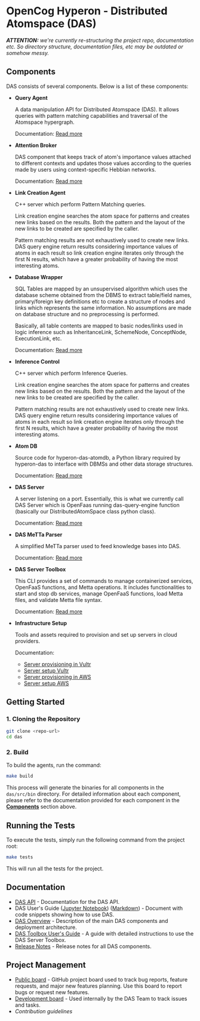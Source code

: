 # OpenCog Hyperon - Distributed Atomspace (DAS)

**_ATTENTION:_** _we're currently re-structuring the project repo, documentation etc. So directory structure, documentation files, etc may be outdated or somehow messy._

## **Components**

DAS consists of several components. Below is a list of these components:

- **Query Agent**

  A data manipulation API for Distributed Atomspace (DAS). It allows queries with pattern matching capabilities and traversal of the Atomspace hypergraph.  

  Documentation: [Read more](docs/components/query-agent.md)

- **Attention Broker**

  DAS component that keeps track of atom's importance values attached to different contexts and updates those values according to the queries made by users using context-specific Hebbian networks.  

  Documentation: [Read more](docs/components/attention-broker.md)

- **Link Creation Agent**

  C++ server which perform Pattern Matching queries.

  Link creation engine searches the atom space for patterns and creates new links based on the results. Both the pattern and the layout of the new links to be created are specified by the caller.

  Pattern matching results are not exhaustively used to create new links. DAS query engine return results considering importance values of atoms in each result so link creation engine iterates only through the first N results, which have a greater probability of having the most interesting atoms.


- **Database Wrapper**

  SQL Tables are mapped by an unsupervised algorithm which uses the database scheme obtained from the DBMS to extract table/field names, primary/foreign key definitions etc to create a structure of nodes and links which represents the same information. No assumptions are made on database structure and no preprocessing is performed.

  Basically, all table contents are mapped to basic nodes/links used in logic inference such as InheritanceLink, SchemeNode, ConceptNode, ExecutionLink, etc.

  Documentation: [Read more](https://github.com/singnet/das-database-adapter)

- **Inference Control**

  C++ server which perform Inference Queries.

  Link creation engine searches the atom space for patterns and creates new links based on the results. Both the pattern and the layout of the new links to be created are specified by the caller.

  Pattern matching results are not exhaustively used to create new links. DAS query engine return results considering importance values of atoms in each result so link creation engine iterates only through the first N results, which have a greater probability of having the most interesting atoms.


- **Atom DB**

  Source code for hyperon-das-atomdb, a Python library required by hyperon-das to interface with DBMSs and other data storage structures.  

  Documentation: [Read more](docs/components/atomdb.md)

- **DAS Server**

  A server listening on a port. Essentially, this is what we currently call DAS Server which is OpenFaas running das-query-engine function (basically our DistributedAtomSpace class python class).

  Documentation: [Read more](https://github.com/singnet/das-serverless-functions)

- **DAS MeTTa Parser**

  A simplified MeTTa parser used to feed knowledge bases into DAS.  

  Documentation: [Read more](https://github.com/singnet/das-metta-parser)

- **DAS Server Toolbox**

  This CLI provides a set of commands to manage containerized services, OpenFaaS functions, and Metta operations. It includes functionalities to start and stop db services, manage OpenFaaS functions, load Metta files, and validate Metta file syntax.

  Documentation: [Read more](https://github.com/singnet/das-toolbox)

- **Infrastructure Setup**

  Tools and assets required to provision and set up servers in cloud providers.  

  Documentation:  
  - [Server provisioning in Vultr](infrastructure/vultr/provisioning/README.md)  
  - [Server setup Vultr](infrastructure/vultr/setup/README.md)  
  - [Server provisioning in AWS](infrastructure/aws/provisioning/README.md)  
  - [Server setup AWS](infrastructure/aws/setup/README.md)


## **Getting Started**

### **1. Cloning the Repository**
```bash
git clone <repo-url>
cd das
```

### **2. Build**

To build the agents, run the command:

```bash
make build
```

This process will generate the binaries for all components in the `das/src/bin` directory. For detailed information about each component, please refer to the documentation provided for each component in the [**Components**](#components) section above. 

## **Running the Tests**  

To execute the tests, simply run the following command from the project root:  

```bash
make tests
```  

This will run all the tests for the project.  

## **Documentation**

* [DAS API](https://singnet.github.io/das-query-engine/api/DAS/) - Documentation for the DAS API.
* DAS User's Guide ([Jupyter Notebook](notebooks/das-users-guide.ipynb)) ([Markdown](docs/das-users-guide.md)) - Document with code snippets showing how to use DAS.
* [DAS Overview](docs/das-overview.md) - Description of the main DAS components and deployment architecture.
* [DAS Toolbox User's Guide](https://github.com/singnet/das-toolbox) - A guide with detailed instructions to use the DAS Server Toolbox.
* [Release Notes](docs/release-notes.md) - Release notes for all DAS components.

## **Project Management**

* [Public board](https://github.com/orgs/singnet/projects/7) - GitHub project board used to track bug reports, feature requests, and major new features planning. Use this board to report bugs or request new features.
* [Development board](https://github.com/orgs/singnet/projects/6/views/1) - Used internally by the DAS Team to track issues and tasks.
* _Contribution guidelines_

